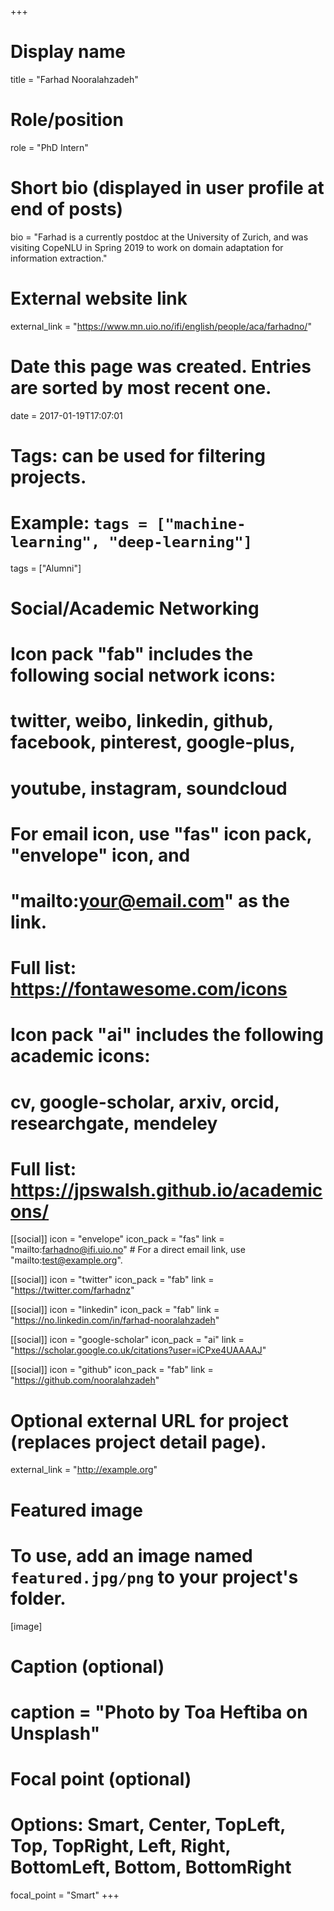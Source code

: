 +++
# Display name
title = "Farhad Nooralahzadeh"

# Role/position
role = "PhD Intern"

# Short bio (displayed in user profile at end of posts)
bio = "Farhad is a currently postdoc at the University of Zurich, and was visiting CopeNLU in Spring 2019 to work on domain adaptation for information extraction."

# External website link
external_link = "https://www.mn.uio.no/ifi/english/people/aca/farhadno/"

# Date this page was created. Entries are sorted by most recent one.
date = 2017-01-19T17:07:01

# Tags: can be used for filtering projects.
# Example: `tags = ["machine-learning", "deep-learning"]`
tags = ["Alumni"]

# Social/Academic Networking
#
# Icon pack "fab" includes the following social network icons:
#
#   twitter, weibo, linkedin, github, facebook, pinterest, google-plus,
#   youtube, instagram, soundcloud
#
#   For email icon, use "fas" icon pack, "envelope" icon, and
#   "mailto:your@email.com" as the link.
#
#   Full list: https://fontawesome.com/icons
#
# Icon pack "ai" includes the following academic icons:
#
#   cv, google-scholar, arxiv, orcid, researchgate, mendeley
#
#   Full list: https://jpswalsh.github.io/academicons/

[[social]]
icon = "envelope"
icon_pack = "fas"
link = "mailto:farhadno@ifi.uio.no"  # For a direct email link, use "mailto:test@example.org".

[[social]]
icon = "twitter"
icon_pack = "fab"
link = "https://twitter.com/farhadnz"

[[social]]
icon = "linkedin"
icon_pack = "fab"
link = "https://no.linkedin.com/in/farhad-nooralahzadeh"

[[social]]
icon = "google-scholar"
icon_pack = "ai"
link = "https://scholar.google.co.uk/citations?user=iCPxe4UAAAAJ"

[[social]]
icon = "github"
icon_pack = "fab"
link = "https://github.com/nooralahzadeh"


# Optional external URL for project (replaces project detail page).
external_link = "http://example.org"

# Featured image
# To use, add an image named `featured.jpg/png` to your project's folder. 
[image]
  # Caption (optional)
  # caption = "Photo by Toa Heftiba on Unsplash"

  # Focal point (optional)
  # Options: Smart, Center, TopLeft, Top, TopRight, Left, Right, BottomLeft, Bottom, BottomRight
  focal_point = "Smart"
+++
